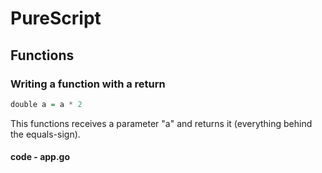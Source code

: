 # PureScript

## Functions

### Writing a function with a return

```haskell
double a = a * 2
```
This functions receives a parameter "a" and returns it (everything behind the equals-sign). 


#### code - app.go